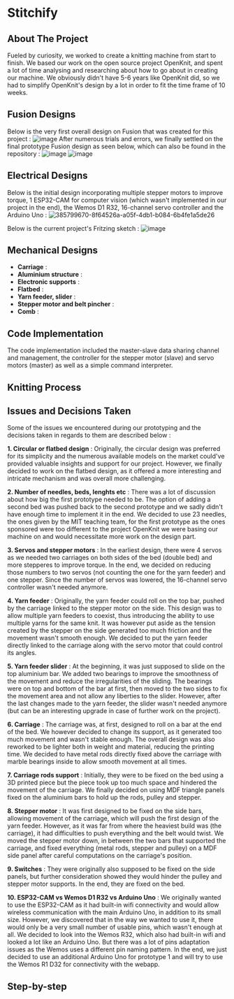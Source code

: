 # Stitchify


<!-- ABOUT THE PROJECT -->
## About The Project
Fueled by curiosity, we worked to create a knitting machine from start to finish. We based our work on the open source project OpenKnit, and spent a lot of time analysing and researching about how to go about in creating our machine. We obviously didn't have 5-6 years like OpenKnit did, so we had to simplify OpenKnit's design by a lot in order to fit the time frame of 10 weeks.
<!-- High-level structure -->
## Fusion Designs
Below is the very first overall design on Fusion that was created for this project : 
![image](https://github.com/user-attachments/assets/2c703827-1e71-48b2-8ce7-e5d362c67b4f)
After numerous trials and errors, we finally settled on the final prototype Fusion design as seen below, which can also be found in the repository : 
![image](https://github.com/user-attachments/assets/b0767661-cf87-4043-b2c7-fcce12c3b953)
![image](https://github.com/user-attachments/assets/86f9496e-424e-49e2-ae00-a32b2dc6d54e)

## Electrical Designs 
Below is the initial design incorporating multiple stepper motors to improve torque, 1 ESP32-CAM for computer vision (which wasn't implemented in our project in the end), the Wemos D1 R32, 16-channel servo controller and the Arduino Uno :
![385799670-8f64526a-a05f-4db1-b084-6b4fe1a5de26](https://github.com/user-attachments/assets/1a5c0a5b-f347-4705-9548-388151839b8f)

Below is the current project's Fritzing sketch :
![image](https://github.com/user-attachments/assets/b4b510b4-6ebb-4623-97de-5d04ebab56fb)

## Mechanical Designs 
 * **Carriage** :
 * **Aluminium structure** :
 * **Electronic supports** :
 * **Flatbed** :
 * **Yarn feeder, slider** :
 * **Stepper motor and belt pincher** :
 * **Comb** :

## Code Implementation
The code implementation included the master-slave data sharing channel and management, the controller for the stepper motor (slave) and servo motors (master) as well as a simple command interpreter. 

## Knitting Process


<!-- Issues -->
## Issues and Decisions Taken
Some of the issues we encountered during our prototyping and the decisions taken in regards to them are described below :

**1. Circular or flatbed design** : Originally, the circular design was preferred for its simplicity and the numerous available models on the market could've provided valuable insights and support for our project. However, we finally decided to work on the flatbed design, as it offered a more interesting and intricate mechanism and was overall more challenging.

**2. Number of needles, beds, lenghts etc** : There was a lot of discussion about how big the first prototype needed to be. The option of adding a second bed was pushed back to the second prototype and we sadly didn't have enough time to implement it in the end. We decided to use 23 needles, the ones given by the MIT teaching team, for the first prototype as the ones sponsored were too different to the project OpenKnit we were basing our machine on and would necessitate more work on the design part.

**3. Servos and stepper motors** : In the earliest design, there were 4 servos as we needed two carriages on both sides of the bed (double bed) and more stepperes to improve torque. In the end, we decided on reducing those numbers to two servos (not counting the one for the yarn feeder) and one stepper. Since the number of servos was lowered, the 16-channel servo controller wasn't needed anymore.

**4. Yarn feeder** : Originally, the yarn feeder could roll on the top bar, pushed by the carriage linked to the stepper motor on the side. This design was to allow multiple yarn feeders to coexist, thus introducing the ability to use multiple yarns for the same knit. It was however put aside as the tension created by the stepper on the side generated too much friction and the movement wasn't smooth enough. We decided to put the yarn feeder directly linked to the carriage along with the servo motor that could control its angles.

**5. Yarn feeder slider** : At the beginning, it was just supposed to slide on the top aluminium bar. We added two bearings to improve the smoothness of the movement and reduce the irregularities of the sliding. The bearings were on top and bottom of the bar at first, then moved to the two sides to fix the movement area and not allow any liberties to the slider. However, after the last changes made to the yarn feeder, the slider wasn't needed anymore (but can be an interesting upgrade in case of further work on the project).

**6. Carriage** : The carriage was, at first, designed to roll on a bar at the end of the bed. We however decided to change its support, as it generated too much movement and wasn't stable enough. The overall design was also reworked to be lighter both in weight and material, reducing the printing time. We decided to have metal rods directly fixed above the carriage with marble bearings inside to allow smooth movement at all times.

**7. Carriage rods support** : Initially, they were to be fixed on the bed using a 3D printed piece but the piece took up too much space and hindered the movement of the carriage. We finally decided on using MDF triangle panels fixed on the aluminium bars to hold up the rods, pulley and stepper. 

**8. Stepper motor** : It was first designed to be fixed on the side bars, allowing movement of the carriage, which will push the first design of the yarn feeder. However, as it was far from where the heaviest build was (the carriage), it had difficulties to push everything and the belt would twist. We moved the stepper motor down, in between the two bars that supported the carriage, and fixed everything (metal rods, stepper and pulley) on a MDF side panel after careful computations on the carriage's position.

**9. Switches** : They were originally also supposed to be fixed on the side panels, but further consideration showed they would hinder the pulley and stepper motor supports. In the end, they are fixed on the bed.

**10. ESP32-CAM vs Wemos D1 R32 vs Arduino Uno** : We originally wanted to use the ESP32-CAM as it had built-in wifi connectivity and would allow wireless communication with the main Arduino Uno, in addition to its small size. However, we discovered that in the way we wanted to use it, there would only be a very small number of usable pins, which wasn't enough at all. We decided to look into the Wemos R32, which also had built-in wifi and looked a lot like an Arduino Uno. But there was a lot of pins adaptation issues as the Wemos uses a different pin naming pattern. In the end, we just decided to use an additional Arduino Uno for prototype 1 and will try to use the Wemos R1 D32 for connectivity with the webapp. 

<!-- Implementation -->
## Step-by-step 
